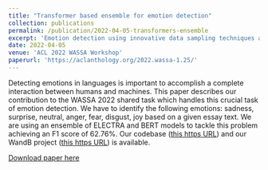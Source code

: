 ```yaml
---
title: "Transformer based ensemble for emotion detection"
collection: publications
permalink: /publication/2022-04-05-transformers-ensemble
excerpt: 'Emotion detection using innovative data sampling techniques and ensemble of transformers.'
date: 2022-04-05
venue: 'ACL 2022 WASSA Workshop'
paperurl: 'https://aclanthology.org/2022.wassa-1.25/'
---
```

Detecting emotions in languages is important to accomplish a complete interaction between humans and machines. This paper describes our contribution to the WASSA 2022 shared task which handles this crucial task of emotion detection. We have to identify the following emotions: sadness, surprise, neutral, anger, fear, disgust, joy based on a given essay text. We are using an ensemble of ELECTRA and BERT models to tackle this problem achieving an F1 score of 62.76%. Our codebase ([this https URL](https://github.com/AdityaKane2001/ACL_WASSA)) and our WandB project ([this https URL](https://wandb.ai/acl_wassa_pictxmanipal/acl_wassa)) is available.

[Download paper here](https://aclanthology.org/2022.wassa-1.25/)